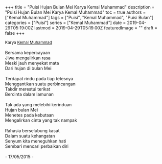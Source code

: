 +++
title = "Puisi Hujan Bulan Mei Karya Kemal Muhammad"
description = "Puisi Hujan Bulan Mei Karya Kemal Muhammad"
toc = true
authors = ["Kemal Muhammad"]
tags = ["Puisi", "Kemal Muhammad", "Puisi Bulan"]
categories = ["Puisi"]
series = ["Kemal Muhammad"]
date = 2019-04-29T05:19:00Z
lastmod = 2019-04-29T05:19:00Z
featuredImage = ""
draft = false
+++

<div style="text-align: justify;">
<div style="font-size: small;">Karya <a href="/authors/kemal-muhammad/" target="_blank">Kemal Muhammad</a></div><br />
Bersama kepercayaan<br />Jiwa mengalirkan rasa<br />Meski jauh menyekat mata<br />Dari hujan di bulan Mei<br /><br />Terdapat rindu pada tiap tetesnya<br />Menggantikan suatu perbincangan<br />Takdir merestui terikat<br />Bercinta dalam lamunan<br /><br />Tak ada yang melebihi kerinduan<br />Hujan bulan Mei<br />Menetes pada kebutaan<br />Mengalirkan cinta yang tak nampak<br /><br />Rahasia berselubung kasat<br />Dalam suatu kehangatan<br />Senyum kita meneguhkan hati<br />Sembari mencari perbaikan diri<br /><br />- 17/05/2015 -</div>
